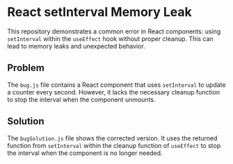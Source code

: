 # React setInterval Memory Leak

This repository demonstrates a common error in React components: using `setInterval` within the `useEffect` hook without proper cleanup. This can lead to memory leaks and unexpected behavior.

## Problem

The `bug.js` file contains a React component that uses `setInterval` to update a counter every second. However, it lacks the necessary cleanup function to stop the interval when the component unmounts.

## Solution

The `bugSolution.js` file shows the corrected version.  It uses the returned function from `setInterval` within the cleanup function of `useEffect` to stop the interval when the component is no longer needed.